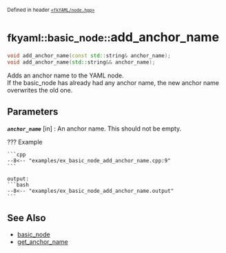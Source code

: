 <small>Defined in header [`<fkYAML/node.hpp>`](https://github.com/fktn-k/fkYAML/blob/develop/include/fkYAML/node.hpp)</small>

# <small>fkyaml::basic_node::</small>add_anchor_name

```cpp
void add_anchor_name(const std::string& anchor_name);
void add_anchor_name(std::string&& anchor_name);
```

Adds an anchor name to the YAML node.  
If the basic_node has already had any anchor name, the new anchor name overwrites the old one.

## **Parameters**

***`anchor_name`*** [in]
:   An anchor name. This should not be empty.

??? Example

    ```cpp
    --8<-- "examples/ex_basic_node_add_anchor_name.cpp:9"
    ```

    output:
    ```bash
    --8<-- "examples/ex_basic_node_add_anchor_name.output"
    ```

## **See Also**

* [basic_node](index.md)
* [get_anchor_name](get_anchor_name.md)
